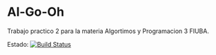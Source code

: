 # Al-Go-Oh
Trabajo practico 2 para la materia Algortimos y Programacion 3 FIUBA. 

Estado: [![Build Status](https://travis-ci.org/sberoch/Al-Go-Oh.svg?branch=master)](https://travis-ci.org/sberoch/Al-Go-Oh)
